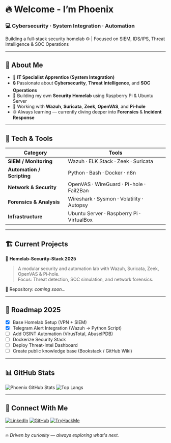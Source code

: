 # 🔥 Welcome - I’m Phoenix

### 💻 Cybersecurity · System Integration · Automation
Building a full-stack security homelab ⚙️ | Focused on SIEM, IDS/IPS, Threat Intelligence & SOC Operations

---

## 🧠 About Me
- 💼 **IT Specialist Apprentice (System Integration)**
- 🔒 Passionate about **Cybersecurity**, **Threat Intelligence**, and **SOC Operations**
- 🧩 Building my own **Security Homelab** using Raspberry Pi & Ubuntu Server
- 🧠 Working with **Wazuh**, **Suricata**, **Zeek**, **OpenVAS**, and **Pi-hole**
- 🌐 Always learning — currently diving deeper into **Forensics** & **Incident Response**

---

## 🧰 Tech & Tools

| Category | Tools |
|-----------|-------|
| **SIEM / Monitoring** | Wazuh · ELK Stack · Zeek · Suricata |
| **Automation / Scripting** | Python · Bash · Docker · n8n |
| **Network & Security** | OpenVAS · WireGuard · Pi-hole · Fail2Ban |
| **Forensics & Analysis** | Wireshark · Sysmon · Volatility · Autopsy |
| **Infrastructure** | Ubuntu Server · Raspberry Pi · VirtualBox |

---

## 🏗️ Current Projects
🚀 **Homelab-Security-Stack 2025**  
> A modular security and automation lab with Wazuh, Suricata, Zeek, OpenVAS & Pi-hole.  
> Focus: Threat detection, SOC simulation, and network forensics.

🔗 Repository: *coming soon…*

---

## 🧭 Roadmap 2025
- [x] Base Homelab Setup (VPN + SIEM)
- [x] Telegram Alert Integration (Wazuh → Python Script)
- [ ] Add OSINT Automation (VirusTotal, AbuseIPDB)
- [ ] Dockerize Security Stack
- [ ] Deploy Threat-Intel Dashboard
- [ ] Create public knowledge base (Bookstack / GitHub Wiki)

---

## 📊 GitHub Stats
![Phoenix GitHub Stats](https://github-readme-stats.vercel.app/api?username=th3ph03niX&show_icons=true&theme=tokyonight&hide_border=true)
![Top Langs](https://github-readme-stats.vercel.app/api/top-langs/?username=th3ph03niX&layout=compact&theme=tokyonight&hide_border=true)

---

## 🧩 Connect With Me
[![LinkedIn](https://img.shields.io/badge/LinkedIn-Phoenix_Kern-blue?logo=linkedin)](https://www.linkedin.com/in/phoenix-kern/)
[![GitHub](https://img.shields.io/badge/GitHub-th3ph03niX-black?logo=github)](https://github.com/th3ph03niX)
[![TryHackMe](https://img.shields.io/badge/TryHackMe-pho3niX-red?logo=tryhackme)](https://tryhackme.com/p/pho3niX)

---

🔥 *Driven by curiosity — always exploring what's next.*
